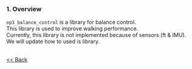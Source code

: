 ### 1. Overview  
`op3_balance_control` is a library for balance control.  
This library is used to improve walking performance.  
Currently, this library is not implemented because of sensors (ft & IMU).  
We will update how to used is library.  

<br>[&lt;&lt; Back]

[&lt;&lt; Back]:robotis_op3.md
